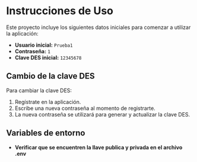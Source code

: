 # Instrucciones de Uso

Este proyecto incluye los siguientes datos iniciales para comenzar a utilizar la aplicación:

- **Usuario inicial:** `Prueba1`
- **Contraseña:** `1`
- **Clave DES inicial:** `12345678`

## Cambio de la clave DES
Para cambiar la clave DES:
1. Regístrate en la aplicación.
2. Escribe una nueva contraseña al momento de registrarte.
3. La nueva contraseña se utilizará para generar y actualizar la clave DES.

## Variables de entorno
- **Verificar que se encuentren la llave publica y privada en el archivo .env**
